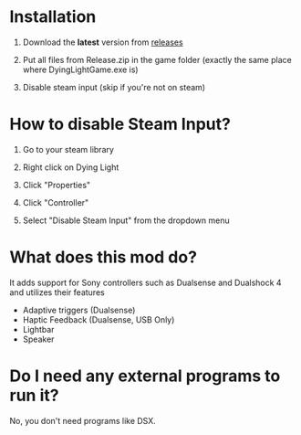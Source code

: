 # Installation

1. Download the **latest** version from [releases](https://github.com/WujekFoliarz/Dying-Light-1-DUALSENSE-MOD/releases)
   
2. Put all files from Release.zip in the game folder (exactly the same place where DyingLightGame.exe is)
   
3. Disable steam input (skip if you're not on steam)
   

# How to disable Steam Input?

1. Go to your steam library
   
2. Right click on Dying Light

3. Click "Properties"

4. Click "Controller"

5. Select "Disable Steam Input" from the dropdown menu

# What does this mod do?

It adds support for Sony controllers such as Dualsense and Dualshock 4 and utilizes their features
- Adaptive triggers (Dualsense)
- Haptic Feedback (Dualsense, USB Only)
- Lightbar
- Speaker

# Do I need any external programs to run it?

No, you don't need programs like DSX.
